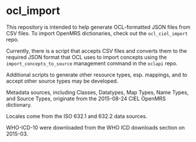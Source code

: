 # ocl_import
This repository is intended to help generate OCL-formatted JSON files from CSV files.
To import OpenMRS dictionaries, check out the `ocl_ciel_import` repo.

Currently, there is a script that accepts CSV files and converts them to the
required JSON format that OCL uses to import concepts using the `import_concepts_to_source`
management command in the `oclapi` repo.

Additional scripts to generate other resource types, esp. mappings, and to accept
other source types may be developed.

Metadata sources, including Classes, Datatypes, Map Types, Name Types, and Source Types,
originate from the 2015-08-24 CIEL OpenMRS dictionary.

Locales come from the ISO 632.1 and 632.2 data sources.

WHO-ICD-10 were downloaded from the WHO ICD downloads section on 2015-03.

